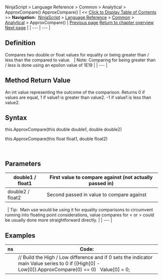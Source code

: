 ﻿
NinjaScript > Language Reference > Common > Analytical > ApproxCompare()
ApproxCompare()
| << [Click to Display Table of Contents](approxcompare.md) >> **Navigation:**     [NinjaScript](ninjascript-1.md) > [Language Reference](language_reference_wip-1.md) > [Common](common-1.md) > [Analytical](market_data-1.md) > ApproxCompare() | [Previous page](market_data-1.md) [Return to chapter overview](market_data-1.md) [Next page](countif-1.md) |
| --- | --- |
## Definition
Compares two double or float values for equality or being greater than / less than the compared to value.
 
| Note: Comparing for being greater than / less is done using an epsilon value of 1E19 |
| --- |
 
## Method Return Value
An int value representing the outcome of the comparison. Returns 0 if values are equal, 1 if value1 is greater than value2. -1 if value1 is less than value2.
 
## Syntax
this.ApproxCompare(this double double1, double double2)  

this.ApproxCompare(this float float1, double float2)  

 
## Parameters
| double1 / float1 | First value to compare against (not actually passed in) |
| --- | --- |
| double2 / float2 | Second passed in value to compare against |
 
| Tip:  Main use would be using it for equality comparisons to circumvent running into floating point considerations, value compares for < or > could be usually done more straightforward directly. |
| --- |

## Examples
| ns | Code: |
| --- | --- |
|  | // Build the High / Low difference and if 0 sets the indicator main Value series to 0 if ((High[0] - Low[0]).ApproxCompare(0) == 0)    Value[0] = 0; |
 

